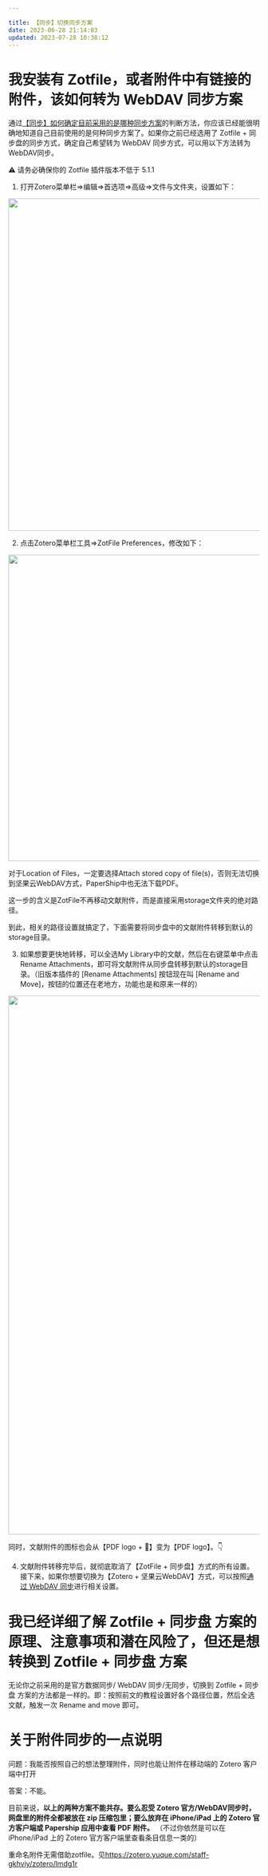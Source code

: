 ```yaml
---

title: 【同步】切换同步方案
date: 2023-06-28 21:14:03
updated: 2023-07-28 10:38:12
---
```


# 我安装有 Zotfile，或者附件中有链接的附件，该如何转为 WebDAV 同步方案

通过[【同步】如何确定目前采用的是哪种同步方案](https://zotero.yuque.com/books/share/93bfca90-00d8-4228-8d3a-305863c70f50/agofi0)的判断方法，你应该已经能很明确地知道自己目前使用的是何种同步方案了。如果你之前已经选用了 Zotfile + 同步盘的同步方式，确定自己希望转为 WebDAV 同步方式，可以用以下方法转为WebDAV同步。

⚠️ 请务必确保你的 Zotfile 插件版本不低于 5.1.1

1. 打开Zotero菜单栏=>编辑=>首选项=>高级=>文件与文件夹，设置如下：

<img src="https://cdn.nlark.com/yuque/0/2022/png/32594373/1663157528545-dd703679-a42d-42a0-922e-f9b6a799713b.png" width="666" id="ua44b332e" class="ne-image">

2. 点击Zotero菜单栏工具=>ZotFile Preferences，修改如下：

<img src="https://cdn.nlark.com/yuque/0/2022/jpeg/32594373/1663157575655-25108a96-f7b3-4fa3-bea5-bc3393c8f123.jpeg" width="614" id="uf481d34a" class="ne-image">

对于Location of Files，一定要选择Attach stored copy of file(s)，否则无法切换到坚果云WebDAV方式，PaperShip中也无法下载PDF。

这一步的含义是ZotFile不再移动文献附件，而是直接采用storage文件夹的绝对路径。

到此，相关的路径设置就搞定了，下面需要将同步盘中的文献附件转移到默认的storage目录。

3. 如果想要更快地转移，可以全选My Library中的文献，然后在右键菜单中点击Rename Attachments，即可将文献附件从同步盘转移到默认的storage目录。（旧版本插件的 \[Rename Attachments\] 按钮现在叫 \[Rename and Move\]，按钮的位置还在老地方，功能也是和原来一样的）

<img src="https://cdn.nlark.com/yuque/0/2022/jpeg/32594373/1663157726345-3c18bbb2-f19f-4939-bd7b-99c13ae4909d.jpeg" width="1080" id="ubdda9588" class="ne-image">

同时，文献附件的图标也会从【PDF logo + 🔗】变为【PDF logo】。👇

4. 文献附件转移完毕后，就彻底取消了【ZotFile + 同步盘】方式的所有设置。接下来，如果你想要切换为【Zotero + 坚果云WebDAV】方式，可以按照[通过 WebDAV 同步](https://zotero.yuque.com/books/share/93bfca90-00d8-4228-8d3a-305863c70f50/lub19i)进行相关设置。

# 我已经详细了解 Zotfile + 同步盘 方案的原理、注意事项和潜在风险了，但还是想转换到 Zotfile + 同步盘 方案

无论你之前采用的是官方数据同步/ WebDAV 同步/无同步，切换到 Zotfile + 同步盘 方案的方法都是一样的。即：按照前文的教程设置好各个路径位置，然后全选文献，触发一次 Rename and move 即可。

# 关于附件同步的一点说明

问题：我能否按照自己的想法整理附件，同时也能让附件在移动端的 Zotero 客户端中打开

答案：不能。

目前来说，**以上的两种方案不能共存。要么忍受 Zotero 官方/WebDAV同步时，网盘里的附件全都被放在 zip 压缩包里；要么放弃在 iPhone/iPad 上的 Zotero 官方客户端或 Papership 应用中查看 PDF 附件。**
（不过你依然是可以在 iPhone/iPad 上的 Zotero 官方客户端里查看条目信息一类的）

重命名附件无需借助zotfile。见<https://zotero.yuque.com/staff-gkhviy/zotero/lmdg1r>
